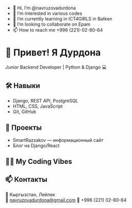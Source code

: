 - 👋 Hi, I’m @navruzovadurdona
- 👀 I’m interested in various codes
- 🌱 I’m currently learning in ICT4GIRLS in Batken
- 💞️ I’m looking to collaborate on Epam
- 📫 How to reach me +996 (221)-02-80-64
  

<!---
navruzovadurdona/navruzovadurdona is a ✨ special ✨ repository because its `README.md` (this file) appears on your GitHub profile.
You can click the Preview link to take a look at your changes.
--->


# 👋 Привет! Я Дурдона

Junior Backend Developer | Python & Django 💻

## 🛠 Навыки
- Django, REST API, PostgreSQL
- HTML, CSS, JavaScript
- Git, GitHub

## 🌟 Проекты
- SmartRazzakov — информационный сайт
- Блог на Django/React

## 👩‍💻 My Coding Vibes


## 📫 Контакты
📍 Кыргызстан, Лейлек  
📧 navruzovadurdona@gmail.com
📱 +996 (221) 02-80-64




